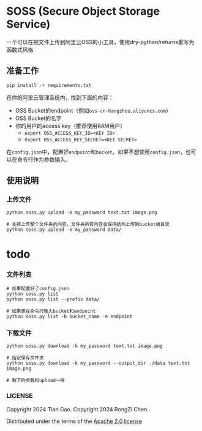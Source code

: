 # SOSS (Secure Object Storage Service)

一个可以在把文件上传到阿里云OSS的小工具，使用dry-python/returns重写为函数式风格

## 准备工作

```
pip install -r requirements.txt
```

在你的阿里云管理系统内，找到下面的内容：
* OSS Bucket的endpoint（例如`oss-cn-hangzhou.aliyuncs.com`）
* OSS Bucket的名字
* 你的用户的access key（推荐使用RAM用户）
    * `export OSS_ACCESS_KEY_ID=<KEY ID>`
    * `export OSS_ACCESS_KEY_SECRET=<KEY SECRET>`

在`config.json`中，配置好`endpoint`和`bucket`。如果不想使用`config.json`，也可以在命令行作为参数输入。

## 使用说明

### 上传文件

```
python soss.py upload -k my_password text.txt image.png

# 支持上传整个文件夹的内容，文件夹所有内容会保持结构上传到bucket根目录
python soss.py upload -k my_password data/
```
# todo

### 文件列表

```
# 如果配置好了config.json
python soss.py list
python soss.py list --prefix data/

# 如果想在命令行输入bucket和endpoint
python soss.py list -b bucket_name -e endpoint
```

### 下载文件

```
python soss.py download -k my_password text.txt image.png

# 指定保存文件夹
python soss.py download -k my_password --output_dir ./data text.txt image.png

# 剩下的参数和upload一样
```

### LICENSE

Copyright 2024 Tian Gao.
Copyright 2024 RongZi Chen.

Distributed under the terms of the [Apache 2.0 license](LICENSE)
